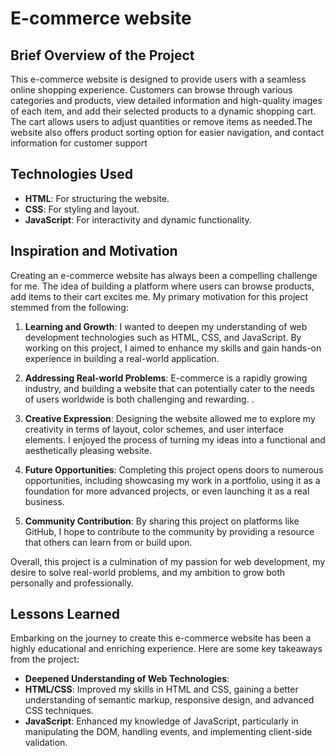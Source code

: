 # E-commerce website

## Brief  Overview of the Project

This e-commerce website is designed to provide users with a seamless online shopping experience. Customers can browse through various categories and products, view detailed information and high-quality images of each item, and add their selected products to a dynamic shopping cart. The cart allows users to adjust quantities or remove items as needed.The website also offers product sorting option for easier navigation, and contact information for customer support

## Technologies Used

- **HTML**: For structuring the website.
- **CSS**: For styling and layout.
- **JavaScript**: For interactivity and dynamic functionality.
  
## Inspiration and Motivation

Creating an e-commerce website has always been a compelling challenge for me. The idea of building a platform where users can browse products, add items to their cart excites me. My primary motivation for this project stemmed from the following:

1. **Learning and Growth**: I wanted to deepen my understanding of web development technologies such as HTML, CSS, and JavaScript. By working on this project, I aimed to enhance my skills and gain hands-on experience in building a real-world application.

2. **Addressing Real-world Problems**: E-commerce is a rapidly growing industry, and building a website that can potentially cater to the needs of users worldwide is both challenging and rewarding. .

3. **Creative Expression**: Designing the website allowed me to explore my creativity in terms of layout, color schemes, and user interface elements. I enjoyed the process of turning my ideas into a functional and aesthetically pleasing website.

4. **Future Opportunities**: Completing this project opens doors to numerous opportunities, including showcasing my work in a portfolio, using it as a foundation for more advanced projects, or even launching it as a real business.

5. **Community Contribution**: By sharing this project on platforms like GitHub, I hope to contribute to the community by providing a resource that others can learn from or build upon.

Overall, this project is a culmination of my passion for web development, my desire to solve real-world problems, and my ambition to grow both personally and professionally.

## Lessons Learned

Embarking on the journey to create this e-commerce website has been a highly educational and enriching experience. Here are some key takeaways from the project:

- **Deepened Understanding of Web Technologies**:
- **HTML/CSS**: Improved my skills in HTML and CSS, gaining a better understanding of semantic markup, responsive design, and advanced CSS techniques.
- **JavaScript**: Enhanced my knowledge of JavaScript, particularly in manipulating the DOM, handling events, and implementing client-side validation.
  